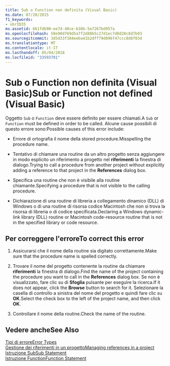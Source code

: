 ```yaml
---
title: Sub o Function non definita (Visual Basic)
ms.date: 07/20/2015
f1_keywords:
- vbrID35
ms.assetid: 661fdb90-ee7d-40ce-b30b-5e7267bd957a
ms.openlocfilehash: 58e90d769d5a7f2d88b5c27d1ec7d0d28c8d7b03
ms.sourcegitcommit: 3d5d33f384eeba41b2dff79d096f47ccc8d8f03d
ms.translationtype: MT
ms.contentlocale: it-IT
ms.lasthandoff: 05/04/2018
ms.locfileid: "33593701"
---
```

# <a name="sub-or-function-not-defined-visual-basic"></a><span data-ttu-id="4f80d-102">Sub o Function non definita (Visual Basic)</span><span class="sxs-lookup"><span data-stu-id="4f80d-102">Sub or Function not defined (Visual Basic)</span></span>
<span data-ttu-id="4f80d-103">Oggetto `Sub` o `Function` deve essere definito per essere chiamati.</span><span class="sxs-lookup"><span data-stu-id="4f80d-103">A `Sub` or `Function` must be defined in order to be called.</span></span> <span data-ttu-id="4f80d-104">Alcune cause possibili di questo errore sono:</span><span class="sxs-lookup"><span data-stu-id="4f80d-104">Possible causes of this error include:</span></span>  
  
-   <span data-ttu-id="4f80d-105">Errore di ortografia il nome della stored procedure.</span><span class="sxs-lookup"><span data-stu-id="4f80d-105">Misspelling the procedure name.</span></span>  
  
-   <span data-ttu-id="4f80d-106">Tentativo di chiamare una routine da un altro progetto senza aggiungere in modo esplicito un riferimento a progetto nel **riferimenti** la finestra di dialogo.</span><span class="sxs-lookup"><span data-stu-id="4f80d-106">Trying to call a procedure from another project without explicitly adding a reference to that project in the **References** dialog box.</span></span>  
  
-   <span data-ttu-id="4f80d-107">Specifica una routine che non è visibile alla routine chiamante.</span><span class="sxs-lookup"><span data-stu-id="4f80d-107">Specifying a procedure that is not visible to the calling procedure.</span></span>  
  
-   <span data-ttu-id="4f80d-108">Dichiarazione di una routine di libreria a collegamento dinamico (DLL) di Windows o di una routine di risorsa codice Macintosh che non si trova la risorsa di libreria o di codice specificata.</span><span class="sxs-lookup"><span data-stu-id="4f80d-108">Declaring a Windows dynamic-link library (DLL) routine or Macintosh code-resource routine that is not in the specified library or code resource.</span></span>  
  
## <a name="to-correct-this-error"></a><span data-ttu-id="4f80d-109">Per correggere l'errore</span><span class="sxs-lookup"><span data-stu-id="4f80d-109">To correct this error</span></span>  
  
1.  <span data-ttu-id="4f80d-110">Assicurarsi che il nome della routine sia digitato correttamente.</span><span class="sxs-lookup"><span data-stu-id="4f80d-110">Make sure that the procedure name is spelled correctly.</span></span>  
  
2.  <span data-ttu-id="4f80d-111">Trovare il nome del progetto contenente la routine da chiamare **riferimenti** la finestra di dialogo.</span><span class="sxs-lookup"><span data-stu-id="4f80d-111">Find the name of the project containing the procedure you want to call in the **References** dialog box.</span></span> <span data-ttu-id="4f80d-112">Se non è visualizzato, fare clic su di **Sfoglia** pulsante per eseguire la ricerca.</span><span class="sxs-lookup"><span data-stu-id="4f80d-112">If it does not appear, click the **Browse** button to search for it.</span></span> <span data-ttu-id="4f80d-113">Selezionare la casella di controllo a sinistra del nome del progetto e quindi fare clic su **OK**.</span><span class="sxs-lookup"><span data-stu-id="4f80d-113">Select the check box to the left of the project name, and then click **OK**.</span></span>  
  
3.  <span data-ttu-id="4f80d-114">Controllare il nome della routine.</span><span class="sxs-lookup"><span data-stu-id="4f80d-114">Check the name of the routine.</span></span>  
  
## <a name="see-also"></a><span data-ttu-id="4f80d-115">Vedere anche</span><span class="sxs-lookup"><span data-stu-id="4f80d-115">See Also</span></span>  
 [<span data-ttu-id="4f80d-116">Tipi di errore</span><span class="sxs-lookup"><span data-stu-id="4f80d-116">Error Types</span></span>](../../../visual-basic/programming-guide/language-features/error-types.md)  
 [<span data-ttu-id="4f80d-117">Gestione dei riferimenti in un progetto</span><span class="sxs-lookup"><span data-stu-id="4f80d-117">Managing references in a project</span></span>](/visualstudio/ide/managing-references-in-a-project)  
 [<span data-ttu-id="4f80d-118">Istruzione Sub</span><span class="sxs-lookup"><span data-stu-id="4f80d-118">Sub Statement</span></span>](../../../visual-basic/language-reference/statements/sub-statement.md)  
 [<span data-ttu-id="4f80d-119">Istruzione Function</span><span class="sxs-lookup"><span data-stu-id="4f80d-119">Function Statement</span></span>](../../../visual-basic/language-reference/statements/function-statement.md)
